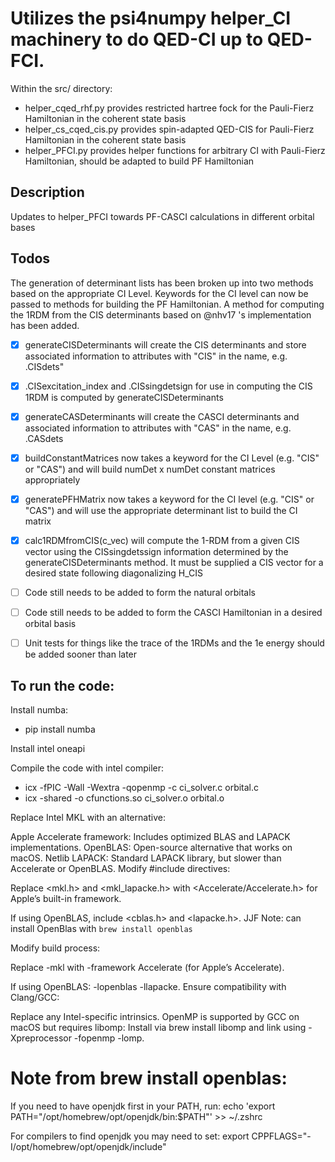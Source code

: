 # Utilizes the psi4numpy helper_CI machinery to do QED-CI up to QED-FCI.

Within the src/ directory:

- helper_cqed_rhf.py provides restricted hartree fock for the Pauli-Fierz Hamiltonian in the coherent state basis
- helper_cs_cqed_cis.py provides spin-adapted QED-CIS for Pauli-Fierz Hamiltonian in the coherent state basis
- helper_PFCI.py provides helper functions for arbitrary CI with Pauli-Fierz Hamiltonian, should be adapted to build PF Hamiltonian

## Description
Updates to helper_PFCI towards PF-CASCI calculations in different orbital bases

## Todos
The generation of determinant lists has been broken up into two methods based on the appropriate CI Level.  Keywords for the CI level can now be passed to methods for building the PF Hamiltonian. A method for computing the 1RDM from the CIS determinants based on @nhv17 's  implementation has been added.
  - [X]  generateCISDeterminants will create the CIS determinants and store associated information to attributes with "CIS" in the name, e.g. .CISdets"
  - [X] .CISexcitation_index and .CISsingdetsign for use in computing the CIS 1RDM is computed by generateCISDeterminants
  - [X] generateCASDeterminants will create the CASCI determinants and associated information to attributes with "CAS" in the name, e.g. .CASdets
  - [X] buildConstantMatrices now takes a keyword for the CI Level (e.g. "CIS" or "CAS") and will build numDet x numDet constant matrices appropriately
  - [X] generatePFHMatrix now takes a keyword for the CI level (e.g. "CIS" or "CAS") and will use the appropriate determinant list to build the CI matrix
  - [X] calc1RDMfromCIS(c_vec) will compute the 1-RDM from a given CIS vector using the CISsingdetssign information determined by the generateCISDeterminants method.  It must be supplied a CIS vector for a desired state following diagonalizing H_CIS
  - [ ] Code still needs to be added to form the natural orbitals
  - [ ] Code still needs to be added to form the CASCI Hamiltonian in a desired orbital basis
  - [ ] Unit tests for things like the trace of the 1RDMs and the 1e energy should be added sooner than later


## To run the code:
Install numba:
- pip install numba

Install intel oneapi

Compile the code with intel compiler:
- icx -fPIC -Wall -Wextra -qopenmp -c ci_solver.c orbital.c 
- icx -shared -o cfunctions.so ci_solver.o orbital.o


Replace Intel MKL with an alternative:

Apple Accelerate framework: Includes optimized BLAS and LAPACK implementations.
OpenBLAS: Open-source alternative that works on macOS.
Netlib LAPACK: Standard LAPACK library, but slower than Accelerate or OpenBLAS.
Modify #include directives:

Replace <mkl.h> and <mkl_lapacke.h> with <Accelerate/Accelerate.h> for Apple’s built-in framework.

If using OpenBLAS, include <cblas.h> and <lapacke.h>.
JJF Note: can install OpenBlas with `brew install openblas`

Modify build process:

Replace -mkl with -framework Accelerate (for Apple’s Accelerate).

If using OpenBLAS: -lopenblas -llapacke.
Ensure compatibility with Clang/GCC:

Replace any Intel-specific intrinsics.
OpenMP is supported by GCC on macOS but requires libomp: Install via brew install libomp and link using -Xpreprocessor -fopenmp -lomp.

# Note from brew install openblas:
If you need to have openjdk first in your PATH, run:
  echo 'export PATH="/opt/homebrew/opt/openjdk/bin:$PATH"' >> ~/.zshrc

For compilers to find openjdk you may need to set:
  export CPPFLAGS="-I/opt/homebrew/opt/openjdk/include"
